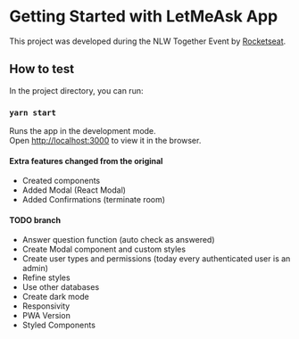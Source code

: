 # Getting Started with LetMeAsk App

This project was developed during the NLW Together Event by [Rocketseat](https://www.rocketseat.com.br).

## How to test

In the project directory, you can run:

### `yarn start`

Runs the app in the development mode.\
Open [http://localhost:3000](http://localhost:3000) to view it in the browser.

#### Extra features changed from the original

- Created components
- Added Modal (React Modal)
- Added Confirmations (terminate room)

#### TODO branch

- Answer question function (auto check as answered)
- Create Modal component and custom styles
- Create user types and permissions (today every authenticated user is an admin)
- Refine styles
- Use other databases
- Create dark mode
- Responsivity
- PWA Version
- Styled Components

